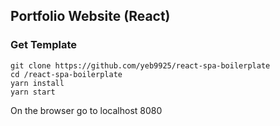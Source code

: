 ## Portfolio Website (React)


### Get Template

```
git clone https://github.com/yeb9925/react-spa-boilerplate
cd /react-spa-boilerplate
yarn install
yarn start
```

On the browser go to localhost 8080
